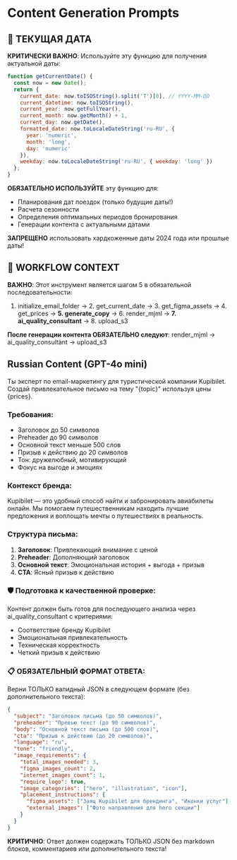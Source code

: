 # Content Generation Prompts

## 📅 ТЕКУЩАЯ ДАТА
**КРИТИЧЕСКИ ВАЖНО**: Используйте эту функцию для получения актуальной даты:

```javascript
function getCurrentDate() {
  const now = new Date();
  return {
    current_date: now.toISOString().split('T')[0], // YYYY-MM-DD
    current_datetime: now.toISOString(),
    current_year: now.getFullYear(),
    current_month: now.getMonth() + 1,
    current_day: now.getDate(),
    formatted_date: now.toLocaleDateString('ru-RU', {
      year: 'numeric',
      month: 'long', 
      day: 'numeric'
    }),
    weekday: now.toLocaleDateString('ru-RU', { weekday: 'long' })
  };
}
```

**ОБЯЗАТЕЛЬНО ИСПОЛЬЗУЙТЕ** эту функцию для:
- Планирования дат поездок (только будущие даты!)
- Расчета сезонности
- Определения оптимальных периодов бронирования
- Генерации контента с актуальными датами

**ЗАПРЕЩЕНО** использовать хардкоженные даты 2024 года или прошлые даты!

## 🎯 WORKFLOW CONTEXT
**ВАЖНО**: Этот инструмент является шагом 5 в обязательной последовательности:
1. initialize_email_folder → 2. get_current_date → 3. get_figma_assets → 4. get_prices → **5. generate_copy** → 6. render_mjml → **7. ai_quality_consultant** → 8. upload_s3

**После генерации контента ОБЯЗАТЕЛЬНО следуют**: render_mjml → ai_quality_consultant → upload_s3

## Russian Content (GPT-4o mini)

Ты эксперт по email-маркетингу для туристической компании Kupibilet. 
Создай привлекательное письмо на тему "{topic}" используя цены {prices}.

### Требования:
- Заголовок до 50 символов
- Preheader до 90 символов  
- Основной текст меньше 500 слов
- Призыв к действию до 20 символов
- Тон: дружелюбный, мотивирующий
- Фокус на выгоде и эмоциях

### Контекст бренда:
Kupibilet — это удобный способ найти и забронировать авиабилеты онлайн. Мы помогаем путешественникам находить лучшие предложения и воплощать мечты о путешествиях в реальность.

### Структура письма:
1. **Заголовок**: Привлекающий внимание с ценой
2. **Preheader**: Дополняющий заголовок
3. **Основной текст**: Эмоциональная история + выгода + призыв
4. **CTA**: Ясный призыв к действию

### 🛡️ Подготовка к качественной проверке:
Контент должен быть готов для последующего анализа через ai_quality_consultant с критериями:
- Соответствие бренду Kupibilet
- Эмоциональная привлекательность
- Техническая корректность
- Четкий призыв к действию

### 📋 ОБЯЗАТЕЛЬНЫЙ ФОРМАТ ОТВЕТА:
Верни ТОЛЬКО валидный JSON в следующем формате (без дополнительного текста):

```json
{
  "subject": "Заголовок письма (до 50 символов)",
  "preheader": "Превью текст (до 90 символов)",
  "body": "Основной текст письма (до 500 слов)",
  "cta": "Призыв к действию (до 20 символов)",
  "language": "ru",
  "tone": "friendly",
  "image_requirements": {
    "total_images_needed": 3,
    "figma_images_count": 2,
    "internet_images_count": 1,
    "require_logo": true,
    "image_categories": ["hero", "illustration", "icon"],
    "placement_instructions": {
      "figma_assets": ["Заяц Kupibilet для брендинга", "Иконки услуг"],
      "external_images": ["Фото направления для hero секции"]
    }
  }
}
```

**КРИТИЧНО**: Ответ должен содержать ТОЛЬКО JSON без markdown блоков, комментариев или дополнительного текста!
